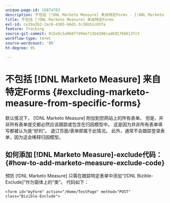 ```yaml
---
unique-page-id: 18874783
description: 不包括 [!DNL Marketo Measure] 来自特定Forms - [!DNL Marketo Measure]
title: 不包括 [!DNL Marketo Measure] 来自特定Forms
exl-id: ce39a3b2-2ac6-4385-b6d1-3c36b51c03fa
feature: Tracking
source-git-commit: 915e9c5a968ffd9de713b4308cadb91768613fc5
workflow-type: tm+mt
source-wordcount: '95'
ht-degree: 0%

---
```


# 不包括 [!DNL Marketo Measure] 来自特定Forms {#excluding-marketo-measure-from-specific-forms}

默认情况下， [!DNL Marketo Measure] 附加到您网站上的所有表单。 但是，并非所有表单提交都必然应该跟踪或包含在归因模型中。 这是因为并非所有表单填写都被认为是“好的”。 退订页面/表单即属于此情况。 此外，通常不会跟踪登录表单，因为这会稀释归因模型。

## 如何添加 [!DNL Marketo Measure]-exclude代码：  {#how-to-add-marketo-measure-exclude-code}

预防 [!DNL Marketo Measure] 只需在跟踪特定表单中添加“[!DNL Bizible-Exclude]”作为窗体上的“类”。 代码如下：

`<form id="myForm" action="/Home/TestPage" method="POST" class="Bizible-Exclude">`
